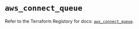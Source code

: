 # `aws_connect_queue`

Refer to the Terraform Registory for docs: [`aws_connect_queue`](https://registry.terraform.io/providers/hashicorp/aws/4.63.0/docs/resources/connect_queue).
